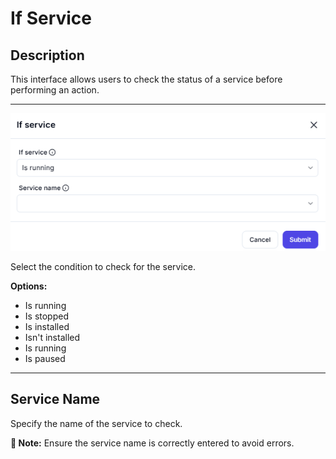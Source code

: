 # If Service  

## **Description**

This interface allows users to check the status of a service before performing an action.

---
![alt text](if-service-1.png)

Select the condition to check for the service.

**Options:**

- Is running
- Is stopped
- Is installed
- Isn't installed
- Is running
- Is paused

---

## Service Name

Specify the name of the service to check.

**🔔 Note:** Ensure the service name is correctly entered to avoid errors.
